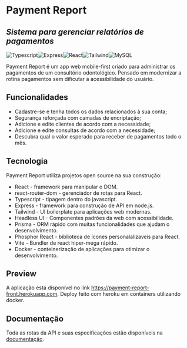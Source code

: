 # Payment Report
## _Sistema para gerenciar relatórios de pagamentos_

![Typescript](https://img.shields.io/badge/TypeScript-007ACC?style=for-the-badge&logo=typescript&logoColor=white)![Express](https://img.shields.io/badge/Express.js-404D59?style=for-the-badge)![React](https://img.shields.io/badge/React-20232A?style=for-the-badge&logo=react&logoColor=61DAFB)![Tailwind](https://img.shields.io/badge/Tailwind_CSS-38B2AC?style=for-the-badge&logo=tailwind-css&logoColor=white)![MySQL](https://img.shields.io/badge/MySQL-00000F?style=for-the-badge&logo=mysql&logoColor=white)

Payment Report é um app web mobile-first criado para administrar os pagamentos de um consultório odontológico. Pensado em modernizar a rotina pagamentos sem dificutar a acessibilidade do usuário.

## Funcionalidades

- Cadastre-se e tenha todos os dados relacionados à sua conta;
- Segurança reforçada com camadas de encriptação;
- Adicione e edite clientes de acordo com a necessidade;
- Adicione e edite consultas de acordo com a necessidade;
- Descubra qual o valor esperado para receber de pagamentos todo o mês.

## Tecnologia

Payment Report utiliza projetos open source na sua construção:

- React - framework para manipular o DOM.
- react-router-dom - gerenciador de rotas para React.
- Typescript - tipagem dentro do javascript.
- Express - framework para construção de API em node.js.
- Tailwind - UI boilerplate para aplicações web modernas.
- Headless UI - Componentes padrões da web com acessibilidade.
- Prisma - ORM rápido com muitas funcionalidades que ajudam o desenvolvimento.
- Phosphor React - biblioteca de ícones personalalizaveis para React.
- Vite - Bundler de react hiper-mega rápido.
- Docker - conteinerização de aplicações para otimizar o desenvolvimento.

## Preview

A aplicação está disponível no link https://payment-report-front.herokuapp.com.
Deploy feito com heroku em containers utilizando docker.

## Documentação

Toda as rotas da API e suas especificações estão disponíveis na [documentação](https://app.swaggerhub.com/apis/CARLOSDALSOLER/payment-report/1.0.0).
